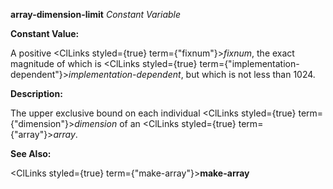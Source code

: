 **array-dimension-limit** *Constant Variable* 



**Constant Value:** 



A positive <ClLinks styled={true} term={"fixnum"}><i>fixnum</i></ClLinks>, the exact magnitude of which is <ClLinks styled={true} term={"implementation-dependent"}><i>implementation-dependent</i></ClLinks>, but which is not less than 1024. 



**Description:** 



The upper exclusive bound on each individual <ClLinks styled={true} term={"dimension"}><i>dimension</i></ClLinks> of an <ClLinks styled={true} term={"array"}><i>array</i></ClLinks>. 



**See Also:** 



<ClLinks styled={true} term={"make-array"}><b>make-array</b></ClLinks> 



